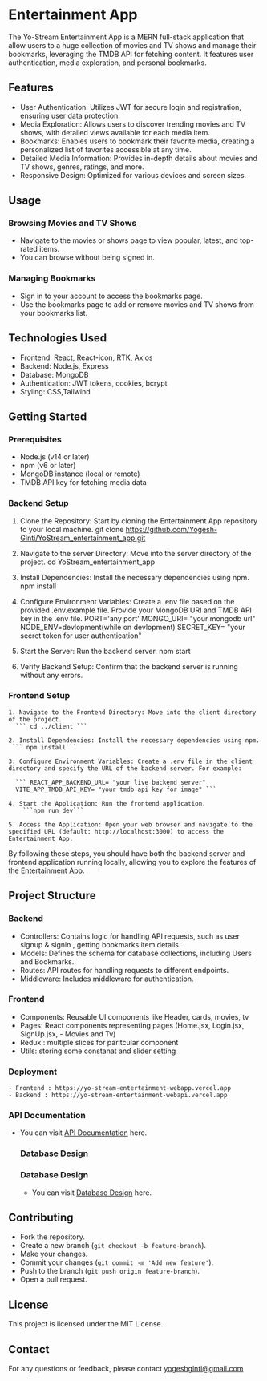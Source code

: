 # Entertainment App
  The Yo-Stream Entertainment App is a MERN full-stack application that allow  users to a huge collection of movies and TV shows and manage their bookmarks, leveraging the TMDB API for fetching content. It features user authentication, media exploration, and personal bookmarks.

## Features
  - User Authentication: Utilizes JWT for secure login and registration, ensuring user data protection.
  - Media Exploration: Allows users to discover trending movies and TV shows, with detailed views available for each media item.
  - Bookmarks: Enables users to bookmark their favorite media, creating a personalized list of favorites accessible at any time.
  - Detailed Media Information: Provides in-depth details about movies and TV shows, genres, ratings, and more.
  - Responsive Design: Optimized for various devices and screen sizes.

## Usage

### Browsing Movies and TV Shows
- Navigate to the movies or shows page to view popular, latest, and top-rated items.
- You can browse without being signed in.

### Managing Bookmarks
- Sign in to your account to access the bookmarks page.
- Use the bookmarks page to add or remove movies and TV shows from your bookmarks list.

## Technologies Used
  - Frontend: React, React-icon, RTK, Axios
  - Backend: Node.js, Express
  - Database: MongoDB
  - Authentication: JWT tokens, cookies, bcrypt
  - Styling: CSS,Tailwind

## Getting Started

  ### Prerequisites
  - Node.js (v14 or later)
  - npm (v6 or later)
  - MongoDB instance (local or remote)
  - TMDB API key for fetching media data

  ### Backend Setup
  1. Clone the Repository: Start by cloning the Entertainment App repository to your local machine.
    git clone https://github.com/Yogesh-Ginti/YoStream_entertainment_app.git

  2. Navigate to the server Directory: Move into the server directory of the project.
    cd YoStream_entertainment_app

  3. Install Dependencies: Install the necessary dependencies using npm.
    npm install

  4. Configure Environment Variables: Create a .env file based on the provided .env.example file. Provide your MongoDB URI and TMDB API key in the .env file.
    PORT='any port'
    MONGO_URI= "your mongodb url"
    NODE_ENV=devlopment(while on devlopment)
    SECRET_KEY= "your secret token for user authentication"
    

  5. Start the Server: Run the backend server.
    npm start

  6. Verify Backend Setup: Confirm that the backend server is running without any errors.

  ### Frontend Setup
    1. Navigate to the Frontend Directory: Move into the client directory of the project.
      ``` cd ../client ```

    2. Install Dependencies: Install the necessary dependencies using npm.
     ``` npm install```

    3. Configure Environment Variables: Create a .env file in the client directory and specify the URL of the backend server. For example:

      ``` REACT_APP_BACKEND_URL= "your live backend server"
      VITE_APP_TMDB_API_KEY= "your tmdb api key for image" ```

    4. Start the Application: Run the frontend application.
        ```npm run dev```

    5. Access the Application: Open your web browser and navigate to the specified URL (default: http://localhost:3000) to access the Entertainment App.

  By following these steps, you should have both the backend server and frontend application running locally, allowing you to explore the features of the Entertainment App.

## Project Structure
  ### Backend
  - Controllers: Contains logic for handling API requests, such as user signup & signin , getting bookmarks item details.
  - Models: Defines the schema for database collections, including Users and Bookmarks.
  - Routes: API routes for handling requests to different endpoints.
  - Middleware: Includes middleware for authentication.

  ### Frontend
  - Components: Reusable UI components like Header, cards, movies, tv
  - Pages: React components representing pages (Home.jsx, Login.jsx, SignUp.jsx, - Movies and Tv)
  - Redux : multiple slices for paritcular component
  - Utils: storing some constanat and slider setting
  ### Deployment
    - Frontend : https://yo-stream-entertainment-webapp.vercel.app
    - Backend : https://yo-stream-entertainment-webapi.vercel.app
    
### API Documentation
- You can visit [API Documentation](https://docs.google.com/document/d/1tn4v_gTwqz2mTWUaoeKcxgcmpqfc4A3N0k5QJOilRAk/edit?usp=sharing) here.

  ### Database Design
    ### Database Design
    - You can visit [Database Design](https://docs.google.com/document/d/1N4f4X5XEqxi1XjrllHRGkIR45JexK35reaUiaqWJKIE/edit?usp=sharing) here.


## Contributing
- Fork the repository.
- Create a new branch (`git checkout -b feature-branch`).
- Make your changes.
- Commit your changes (`git commit -m 'Add new feature'`).
- Push to the branch (`git push origin feature-branch`).
- Open a pull request.

## License
This project is licensed under the MIT License.

## Contact
For any questions or feedback, please contact yogeshginti@gmail.com
